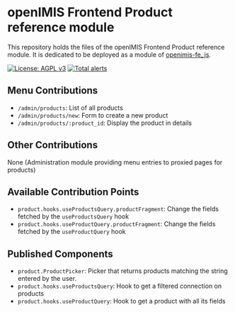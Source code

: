 # openIMIS Frontend Product reference module

This repository holds the files of the openIMIS Frontend Product reference module.
It is dedicated to be deployed as a module of [openimis-fe_js](https://github.com/openimis/openimis-fe_js).

[![License: AGPL v3](https://img.shields.io/badge/License-AGPL%20v3-blue.svg)](https://www.gnu.org/licenses/agpl-3.0)
[![Total alerts](https://img.shields.io/lgtm/alerts/g/openimis/openimis-fe-product_js.svg?logo=lgtm&logoWidth=18)](https://lgtm.com/projects/g/openimis/openimis-fe-product_js/alerts/)

## Menu Contributions

- `/admin/products`: List of all products
- `/admin/products/new`: Form to create a new product
- `/admin/products/:product_id`: Display the product in details

## Other Contributions

None (Administration module providing menu entries to proxied pages for products)

## Available Contribution Points

- `product.hooks.useProductsQuery.productFragment`: Change the fields fetched by the `useProductsQuery` hook
- `product.hooks.useProductQuery.productFragment`: Change the fields fetched by the `useProductQuery` hook

## Published Components

- `product.ProductPicker`: Picker that returns products matching the string entered by the user.
- `product.hooks.useProductsQuery`: Hook to get a filtered connection on products
- `product.hooks.useProductQuery`: Hook to get a product with all its fields
